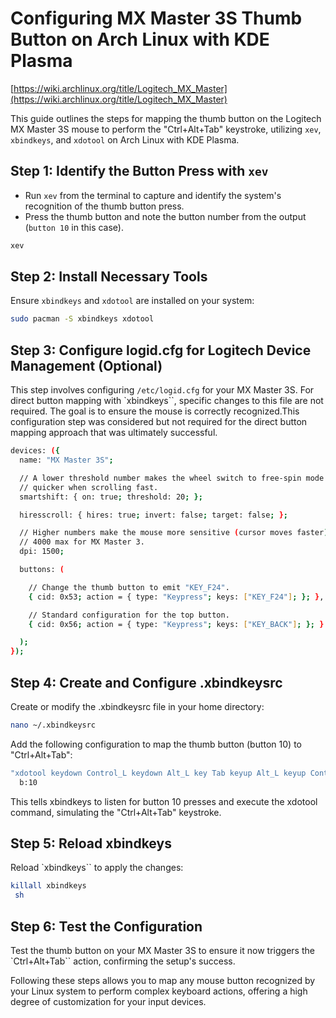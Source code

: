 # Configuring MX Master 3S Thumb Button on Arch Linux with KDE Plasma

[https://wiki.archlinux.org/title/Logitech_MX_Master](https://wiki.archlinux.org/title/Logitech_MX_Master)

This guide outlines the steps for mapping the thumb button on the Logitech MX Master 3S mouse to perform the "Ctrl+Alt+Tab" keystroke, utilizing `xev`, `xbindkeys`, and `xdotool` on Arch Linux with KDE Plasma.

## Step 1: Identify the Button Press with `xev`

- Run `xev` from the terminal to capture and identify the system's recognition of the thumb button press.
- Press the thumb button and note the button number from the output (`button 10` in this case).

```bash
xev
```

## Step 2: Install Necessary Tools

Ensure `xbindkeys` and `xdotool` are installed on your system:

```bash
sudo pacman -S xbindkeys xdotool
```

## Step 3: Configure logid.cfg for Logitech Device Management (Optional)

This step involves configuring `/etc/logid.cfg` for your MX Master 3S. For direct button mapping with `xbindkeys``, specific changes to this file are not required. The goal is to ensure the mouse is correctly recognized.This configuration step was considered but not required for the direct button mapping approach that was ultimately successful.

```sh
devices: ({
  name: "MX Master 3S";

  // A lower threshold number makes the wheel switch to free-spin mode
  // quicker when scrolling fast.
  smartshift: { on: true; threshold: 20; };

  hiresscroll: { hires: true; invert: false; target: false; };

  // Higher numbers make the mouse more sensitive (cursor moves faster),
  // 4000 max for MX Master 3.
  dpi: 1500;

  buttons: (

    // Change the thumb button to emit "KEY_F24".
    { cid: 0x53; action = { type: "Keypress"; keys: ["KEY_F24"]; }; },

    // Standard configuration for the top button.
    { cid: 0x56; action = { type: "Keypress"; keys: ["KEY_BACK"]; }; }

  );
});
```

## Step 4: Create and Configure .xbindkeysrc

Create or modify the .xbindkeysrc file in your home directory:

```bash
nano ~/.xbindkeysrc
```

Add the following configuration to map the thumb button (button 10) to "Ctrl+Alt+Tab":

```bash
"xdotool keydown Control_L keydown Alt_L key Tab keyup Alt_L keyup Control_L"
  b:10
```

This tells xbindkeys to listen for button 10 presses and execute the xdotool command, simulating the "Ctrl+Alt+Tab" keystroke.

## Step 5: Reload xbindkeys

Reload `xbindkeys`` to apply the changes:

```bash
killall xbindkeys
 sh
```

## Step 6: Test the Configuration

Test the thumb button on your MX Master 3S to ensure it now triggers the `Ctrl+Alt+Tab`` action, confirming the setup's success.

Following these steps allows you to map any mouse button recognized by your Linux system to perform complex keyboard actions, offering a high degree of customization for your input devices.
